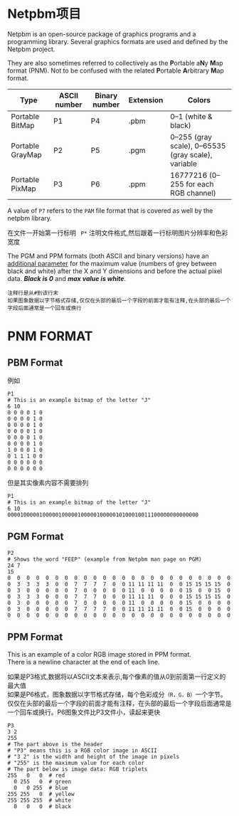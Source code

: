 # Netpbm项目

Netpbm is an open-source package of graphics programs and a programming library.
Several graphics formats are used and defined by the Netpbm project. 

They are also sometimes referred to collectively as the **P**ortable a**N**y **M**ap format (PNM).
Not to be confused with the related **P**ortable **A**rbitrary **M**ap format. 

| Type             | ASCII number | Binary number | Extension | Colors                                             |
| ---------------- | ------------ | ------------- | --------- | -------------------------------------------------- |
| Portable BitMap  | P1           | P4            | .pbm      | 0–1 (white & black)                                |
| Portable GrayMap | P2           | P5            | .pgm      | 0–255 (gray scale), 0–65535 (gray scale), variable |
| Portable PixMap  | P3           | P6            | .ppm      | 16777216 (0–255 for each RGB channel)              |

A value of `P7` refers to the `PAM` file format that is covered as well by the netpbm library.

在文件一开始第一行标明 `  P* ` 注明文件格式,然后跟着一行标明图片分辨率和色彩宽度

The PGM and PPM formats (both ASCII and binary versions) have an <u>additional parameter</u> for the maximum value (numbers of grey between black and white) after the X and Y dimensions and before the actual pixel data. ***Black is 0*** and ***max value is white***. 

    注释行是从#到该行末
    如果图象数据以字节格式存储,仅仅在头部的最后一个字段的前面才能有注释,在头部的最后一个字段后面通常是一个回车或换行

# PNM FORMAT
## PBM Format

例如
```
P1
# This is an example bitmap of the letter "J"
6 10
0 0 0 0 1 0
0 0 0 0 1 0
0 0 0 0 1 0
0 0 0 0 1 0
0 0 0 0 1 0
0 0 0 0 1 0
1 0 0 0 1 0
0 1 1 1 0 0
0 0 0 0 0 0
0 0 0 0 0 0
```

但是其实像素内容不需要排列
```
P1
# This is an example bitmap of the letter "J"
6 10
000010000010000010000010000010000010100010011100000000000000
```

## PGM Format
```
P2
# Shows the word "FEEP" (example from Netpbm man page on PGM)
24 7
15
0  0  0  0  0  0  0  0  0  0  0  0  0  0  0  0  0  0  0  0  0  0  0  0
0  3  3  3  3  0  0  7  7  7  7  0  0 11 11 11 11  0  0 15 15 15 15  0
0  3  0  0  0  0  0  7  0  0  0  0  0 11  0  0  0  0  0 15  0  0 15  0
0  3  3  3  0  0  0  7  7  7  0  0  0 11 11 11  0  0  0 15 15 15 15  0
0  3  0  0  0  0  0  7  0  0  0  0  0 11  0  0  0  0  0 15  0  0  0  0
0  3  0  0  0  0  0  7  7  7  7  0  0 11 11 11 11  0  0 15  0  0  0  0
0  0  0  0  0  0  0  0  0  0  0  0  0  0  0  0  0  0  0  0  0  0  0  0
```

## PPM Format
This is an example of a color RGB image stored in PPM format.   
There is a newline character at the end of each line. 

如果是P3格式,数据将以ASCII文本来表示,每个像素的值从0到前面第一行定义的最大值  
如果是P6格式，图象数据以字节格式存储，每个色彩成分`（R，G，B）`一个字节。仅仅在头部的最后一个字段的前面才能有注释，在头部的最后一个字段后面通常是一个回车或换行。P6图象文件比P3文件小，读起来更快  
```
P3
3 2
255
# The part above is the header
# "P3" means this is a RGB color image in ASCII
# "3 2" is the width and height of the image in pixels
# "255" is the maximum value for each color
# The part below is image data: RGB triplets
255   0   0  # red
  0 255   0  # green
  0   0 255  # blue
255 255   0  # yellow
255 255 255  # white
  0   0   0  # black
```


